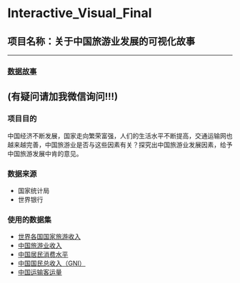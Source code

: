# Interactive_Visual_Final

## 项目名称：关于中国旅游业发展的可视化故事
---
### [数据故事](https://nfunm060.gitee.io/interactive_visual_final/)
(有疑问请加我微信询问!!!)
---
### 项目目的
中国经济不断发展，国家走向繁荣富强，人们的生活水平不断提高，交通运输网也越来越完善，中国旅游业是否与这些因素有关？探究出中国旅游业发展因素，给予中国旅游发展中肯的意见。

### 数据来源
- 国家统计局
- 世界银行

### 使用的数据集
- [世界各国国家旅游收入](https://gitee.com/NFUNM060/Interactive_Visual_Final/blob/master/API_NY.GDP.MKTP.KD.ZG_DS2_en_csv_v2_612605.csv)
- [中国旅游业收入](https://gitee.com/NFUNM060/Interactive_Visual_Final/blob/master/tourism%20develop.csv)
- [中国居民消费水平](https://gitee.com/NFUNM060/Interactive_Visual_Final/blob/master/Household%20consumption%20level.csv)
- [中国国民总收入（GNI）](https://gitee.com/NFUNM060/Interactive_Visual_Final/blob/master/GNI.csv)
- [中国运输客运量](https://gitee.com/NFUNM060/Interactive_Visual_Final/blob/master/passenger%20capacity.csv)
